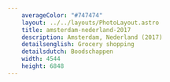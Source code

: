 ```yaml
---
    averageColor: "#747474"
    layout: ../../layouts/PhotoLayout.astro
    title: amsterdam-nederland-2017
    description: Amsterdam, Nederland (2017)
    detailsenglish: Grocery shopping
    detailsdutch: Boodschappen  
    width: 4544
    height: 6848
---
```

